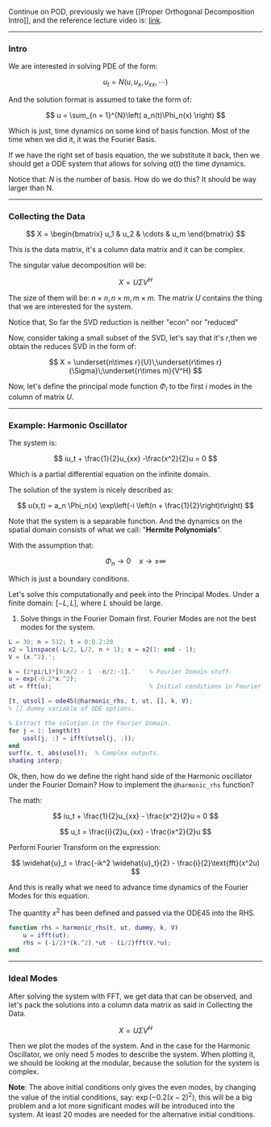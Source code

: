 Continue on POD, previously we have [[Proper Orthogonal Decomposition Intro]], and the reference lecture video is: [link](https://www.youtube.com/watch?v=X5GhhjpX0ao). 

---
### **Intro**

We are interested in solving PDE of the form: 

$$
u_t = N(u, u_x, u_{xx}, \cdots)
$$

And the solution format is assumed to take the form of: 

$$
u = \sum_{n = 1}^{N}\left(
        a_n(t)\Phi_n(x)
    \right)
$$

Which is just, time dynamics on some kind of basis function. Most of the time when we did it, it was the Fourier Basis. 

If we have the right set of basis equation, the we substitute it back, then we should get a ODE system that allows for solving $a(t)$ the time dynamics. 

Notice that: $N$ is the number of basis. How do we do this? It should be way larger than N. 

---
### **Collecting the Data**

$$
X = 
\begin{bmatrix}
    u_1 & u_2 & \cdots & u_m
\end{bmatrix}
$$

This is the data matrix, it's a column data matrix and it can be complex. 

The singular value decomposition will be: 

$$
X = U\Sigma V^H
$$

The size of them will be: $n\times n, n\times m, m\times m$. The matrix $U$ contains the thing that we are interested for the system. 

Notice that, So far the SVD reduction is neither "econ" nor "reduced"

Now, consider taking a small subset of the SVD, let's say that it's $r$,then we obtain the reduces SVD in the form of: 

$$
X = \underset{n\times r}{U}\;\underset{r\times r}{\Sigma}\;\underset{r\times m}{V^H}
$$

Now, let's define the principal mode function $\Phi_i$ to tbe first $i$ modes in the column of matrix $U$. 

---
### **Example: Harmonic Oscillator**

The system is: 

$$
iu_t + \frac{1}{2}u_{xx} -\frac{x^2}{2}u = 0
$$

Which is a partial differential equation on the infinite domain. 

The solution of the system is nicely described as: 

$$
u(x,t) = a_n \Phi_n(x) \exp\left(-i
    \left(n + \frac{1}{2}\right)t\right)
$$

Note that the system is a separable function. And the dynamics on the spatial domain consists of what we call: "**Hermite Polynomials**". 

With the assumption that: 

$$
\Phi_n \rightarrow 0 \quad x \rightarrow \pm \infty
$$

Which is just a boundary conditions. 

Let's solve this computationally and peek into the Principal Modes. Under a finite domain: $[-L, L]$, where $L$ should be large. 

1. Solve things in the Fourier Domain first. Fourier Modes are not the best modes for the system. 


```matlab
L = 30; n = 512; t = 0:0.2:20
x2 = linspace(-L/2, L/2, n + 1); x = x2(1: end - 1); 
V = (x.^2).';

k = (2*pi/L)*[0:n/2 - 1  -n/2:-1].'    % Fourier Domain stuff. 
u = exp(-0.2*x.^2); 
ut = fft(u);                           % Initial conditions in Fourier Domain. 

[t, utsol] = ode45(@harmonic_rhs, t, ut, [], k, V);  
% [] dummy variable of ODE options. 

% Extract the solution in the Fourier Domain.
for j = 1: length(t)
    usol(j, :) = ifft(utsol(j, :));
end
surf(x, t, abs(usol));  % Complex outputs. 
shading interp;
```

Ok, then, how do we define the right hand side of the Harmonic oscillator under the Fourier Domain? How to implement the `@harmonic_rhs` function? 

The math: 

$$
iu_t + \frac{1}{2}u_{xx} - \frac{x^2}{2}u = 0
$$

$$
u_t = \frac{i}{2}u_{xx} - \frac{ix^2}{2}u
$$

Perform Fourier Transform on the expression: 

$$
\widehat{u}_t = \frac{-ik^2 \widehat{u}_t}{2} - \frac{i}{2}\text{fft}(x^2u)
$$

And this is really what we need to advance time dynamics of the Fourier Modes for this equation. 

The quantity $x^2$ has been defined and passed via the ODE45 into the RHS. 


```matlab
function rhs = harmonic_rhs(t, ut, dummy, k, V)
    u = ifft(ut); 
    rhs = (-i/2)*(k.^2).*ut - (i/2)fft(V.*u);
end
```

---
### **Ideal Modes**

After solving the system with FFT, we get data that can be observed, and let's pack the solutions into a column data matrix as said in Collecting the Data. 

$$
X = U\Sigma V^H
$$

Then we plot the modes of the system. And in the case for the Harmonic Oscillator, we only need 5 modes to describe the system. When plotting it, we should be looking at the modular, because the solution for the system is complex. 

**Note**: The above initial conditions only gives the even modes, by changing the value of the initial conditions, say: $\exp(-0.2(x - 2)^2)$, this will be a big problem and a lot more significant modes will be introduced into the system. At least 20 modes are needed for the alternative initial conditions. 
